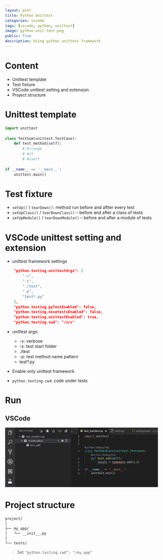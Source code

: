 ```yaml
---
layout: post
title: Python Unittest
categories: vscode
tags: [vscode, python, unittest]
image: python-unit-test.png
public: True
description: Using python unittest framework 
---
```

# Content
- Unittest template
- Test fixture
- VSCode unittest setting and extension
- Project structure



# Unittest template
```python
import unittest

class TestSum(unittest.TestCase):
    def test_method(self):
        # Arrange
        # Act
        # Assert

if __name__ == '__main__':
    unittest.main()
```

# Test fixture
- `setUp()` \ `tearDown()`: method run before and aftter every test
- `setUpClass()` / `tearDownClass()` – before and after a class of tests
- `setUpModule()` / `tearDownModule()` – before and after a module of tests

# VSCode unittest setting and extension
- unittest framework settings
```json
    "python.testing.unittestArgs": [
        "-v",
        "-s",
        "./test",
        "-p",
        "test*.py"
    ],
    "python.testing.pyTestEnabled": false,
    "python.testing.nosetestsEnabled": false,
    "python.testing.unittestEnabled": true,
    "python.testing.cwd": "/src"
```
- unittest args:
  - -v: verbose
  - -s: test start folder
  - ./test 
  - -p: test method name pattern
  - test*.py 

- Enable only unittest framework
- `python.testing.cwd`: code under tests

# Run
## VSCode
![](/images/2019-05-12-18-37-41.png)


# Project structure
```
project/
│
├── my_app/
│   └── __init__.py
│
└── tests/
```

> Set `"python.testing.cwd": "/my_app"`